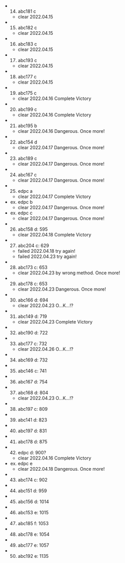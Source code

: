 - 14. abc181 c
  - clear 2022.04.15
- 15. abc182 c
  - clear 2022.04.15
- 16. abc183 c
  - clear 2022.04.15
- 17. abc193 c
  - clear 2022.04.15
- 18. abc177 c
  - clear 2022.04.15
- 19. abc175 c
  - clear 2022.04.16 Complete Victory
- 20. abc199 c
  - clear 2022.04.16 Complete Victory
- 21. abc195 b
  - clear 2022.04.16 Dangerous. Once more!
- 22. abc154 d
  - clear 2022.04.17 Dangerous. Once more!
- 23. abc189 c
  - clear 2022.04.17 Dangerous. Once more!
- 24. abc167 c
  - clear 2022.04.17 Dangerous. Once more!
- 25. edpc a
  - clear 2022.04.17 Complete Victory
- ex. edpc b
  - clear 2022.04.17 Dangerous. Once more!
- ex. edpc c
  - clear 2022.04.17 Dangerous. Once more!
- 26. abc158 d: 595
  - clear 2022.04.18 Complete Victory
- 27. abc204 c: 629
  - failed 2022.04.18 try again!
  - failed 2022.04.23 try again!
- 28. abc173 c: 653
  - clear 2022.04.23 by wrong method. Once more!
- 29. abc178 c: 653
  - clear 2022.04.23 Dangerous. Once more!
- 30. abc166 d: 694
  - clear 2022.04.23 O...K...!?
- 31. abc149 d: 719
  - clear 2022.04.23 Complete Victory
- 32. abc190 d: 722
- 33. abc177 c: 732
  - clear 2022.04.26 O...K...!?
- 34. abc169 d: 732
- 35. abc146 c: 741
- 36. abc167 d: 754
- 37. abc168 d: 804
  - clear 2022.04.23 O...K...!?
- 38. abc197 c: 809
- 39. abc141 d: 823
- 40. abc197 d: 831
- 41. abc178 d: 875
- 42. edpc d: 900?
  - clear 2022.04.16 Complete Victory
- ex. edpc e
  - clear 2022.04.18 Dangerous. Once more!
- 43. abc174 c: 902
- 44. abc151 d: 959
- 45. abc156 d: 1014
- 46. abc153 e: 1015
- 47. abc185 f: 1053
- 48. abc178 e: 1054
- 49. abc177 e: 1057
- 50. abc192 e: 1135
